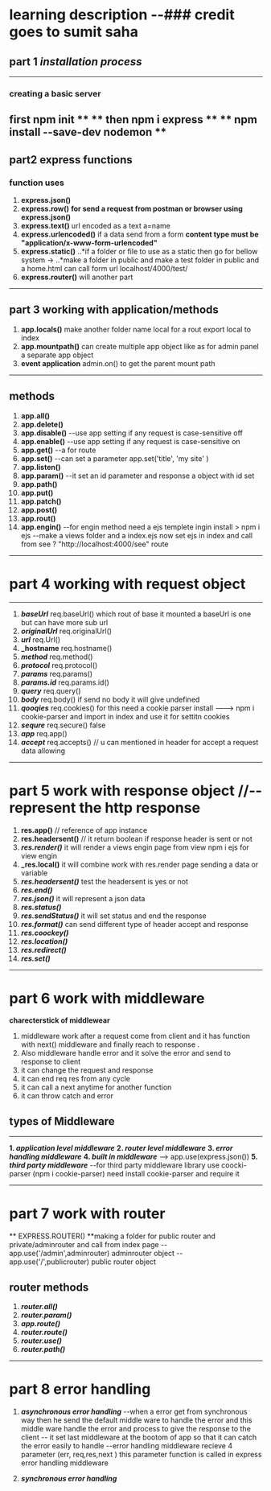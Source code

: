 
# learning description  --### credit goes to sumit saha
## part 1 _installation process_
---
### creating a basic server 
 first npm init **
** then npm i express **
** npm install --save-dev nodemon ** 
---
## part2 express functions
### function uses
1. **express.json()** 
2. **express.row()**
**for send a request from postman or browser using express.json()**
3. **express.text()** url encoded as a text a=name
4.  **express.urlencoded()** if a data send from a form 
**content type must be "application/x-www-form-urlencoded"**
5. **express.static()**
  ..*if a folder or file to use as a static then go for bellow system ->
  ..*make a folder in public and make a test folder in public and a home.html can call form url localhost/4000/test/
6. **express.router()** will another part
***
## part 3 working with application/methods
 1. **app.locals()** 
make another folder name local for a rout export local to index
 2. **app.mountpath()** 
can create multiple app object like as for admin panel a separate app object
 3. **event application**
 admin.on() to get the parent mount path
---
## methods
1. **app.all()**
2. **app.delete()**
3. **app.disable()** --use app setting if any request is case-sensitive off
4. **app.enable()** --use app setting if any request is case-sensitive on
5. **app.get()** --a for route
6. **app.set()** --can set a parameter app.set('title', 'my site' )
7. **app.listen()**
8. **app.param()** --it set an id parameter and response a object with id set
9. **app.path()**
10. **app.put()**
11. **app.patch()**
12. **app.post()**
13. **app.rout()**
14. **app.engin()**
--for engin method need a ejs templete ingin install > npm i ejs
--make a views folder and a index.ejs now set ejs in index and call from see ? "http://localhost:4000/see" route

---
# part 4 working with request object
***
1. **_baseUrl_** req.baseUrl() which rout of base it mounted a baseUrl is one but can have more sub url
2. **_originalUrl_** req.originalUrl()
3. **_url_** req.Url()
4. **_hostname** req.hostname()
5. **_method_** req.method()
6. **_protocol_** req.protocol()
7. **_params_** req.params()
8. **_params.id_** req.params.id()
9. **_query_** req.query()
10. **_body_** req.body() if send no body it will give undefined
10. **_qooqies_** req.cookies()
for this need a cookie parser install ---> npm i cookie-parser and import in index and use it for settitn cookies
11. **_sequre_** req.secure() false
12. **_app_** req.app()
13. **_accept_** req.accepts() // u can mentioned in header for accept a request data allowing 
---
# part 5 work with response object //-- represent the http response

1. **res.app()** // reference of app instance
2. **res.headersent()** // it return boolean if response header is sent or not
3. **_res.render()_** it will render a views engin page from view 
npm i ejs for view engin
4. **_res.local()** it will combine work with res.render page sending a data or variable
5. **_res.headersent()_** test the headersent is yes or not
6. **_res.end()_** 
7. **_res.json()_** it will represent a json data
8. **_res.status()_**
9. **_res.sendStatus()_** it will set status and end the response
10. **_res.format()_**  can send different type of header accept and response 
11. **_res.coockey()_** 
12. **_res.location()_** 
13. **_res.redirect()_** 
14. **_res.set()_** 

---
# part 6 work with middleware
**charecterstick of middlewear**
 1. middleware work after a request come from client and it has function with next() middleware and finally reach to response . 
 2. Also middleware handle error and it solve the error and send to response to client
  3. it can change the request and response 
 4. it can end req res  from any cycle
  5. it can call a next anytime for another function
 6. it can  throw catch and error
 ## **types of Middleware**
 ---
 **1. _application level middleware_** 
 **2. _router level middleware_**
 **3. _error handling middleware_**
 **4. _built in middleware_** --> app.use(express.json())
 **5. _third party middleware_**
 --for third party middleware library use coocki-parser (npm i cookie-parser) need install cookie-parser and require it

---
# part 7 work with router 
** EXPRESS.ROUTER()
**making a folder for public router and private/adminrouter and call from index page
--app.use('/admin',adminrouter) adminrouter object 
--app.use('/',publicrouter) public router object
## router methods
1. **_router.all()_**
2. **_router.param()_**
3. **_app.route()_**
4. **_router.route()_**
5. **_router.use()_**
6. **_router.path()_**
---
# part 8 error handling
1. **_asynchronous error handling_**
--when a error get from synchronous way then he send the  default middle ware to handle the error 
and this middle ware handle the error and process to give the response to the client
-- it set last middleware at the bootom of app so that it can catch the error easily to handle
--error handling middleware recieve 4 parameter (err, req,res,next ) this parameter function is called in 
express error handling middleware

2. **_synchronous error handling_**








  
